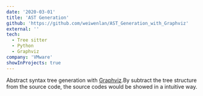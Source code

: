 ```yaml
---
date: '2020-03-01'
title: 'AST Generation'
github: 'https://github.com/weiwenlan/AST_Generation_with_Graphviz'
external: ''
tech:
  - Tree sitter
  - Python
  - Graphviz
company: 'VMware'
showInProjects: true
---
```


Abstract syntax tree generation with [Graphviz](https://graphviz.org/).By subtract the tree structure from the source code, the source codes would be showed in a intuitive way.
